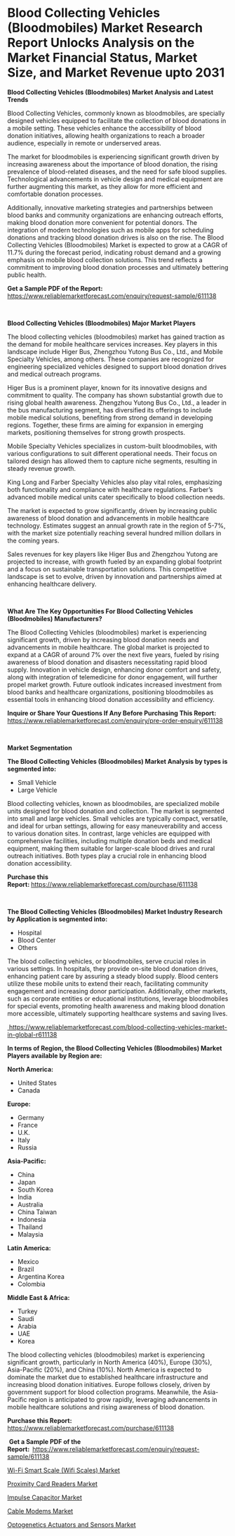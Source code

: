 <p><h1>Blood Collecting Vehicles (Bloodmobiles) Market Research Report Unlocks Analysis on the Market Financial Status, Market Size, and Market Revenue upto 2031</h1></p><p><strong>Blood Collecting Vehicles (Bloodmobiles) Market Analysis and Latest Trends</strong></p>
<p><p>Blood Collecting Vehicles, commonly known as bloodmobiles, are specially designed vehicles equipped to facilitate the collection of blood donations in a mobile setting. These vehicles enhance the accessibility of blood donation initiatives, allowing health organizations to reach a broader audience, especially in remote or underserved areas. </p><p>The market for bloodmobiles is experiencing significant growth driven by increasing awareness about the importance of blood donation, the rising prevalence of blood-related diseases, and the need for safe blood supplies. Technological advancements in vehicle design and medical equipment are further augmenting this market, as they allow for more efficient and comfortable donation processes. </p><p>Additionally, innovative marketing strategies and partnerships between blood banks and community organizations are enhancing outreach efforts, making blood donation more convenient for potential donors. The integration of modern technologies such as mobile apps for scheduling donations and tracking blood donation drives is also on the rise. The Blood Collecting Vehicles (Bloodmobiles) Market is expected to grow at a CAGR of 11.7% during the forecast period, indicating robust demand and a growing emphasis on mobile blood collection solutions. This trend reflects a commitment to improving blood donation processes and ultimately bettering public health.</p></p>
<p><strong>Get a Sample PDF of the Report:&nbsp;</strong> <a href="https://www.reliablemarketforecast.com/enquiry/request-sample/611138?utm_campaign=1134&utm_medium=2&utm_source=Github&utm_content=ia&utm_term=29092024&utm_id=blood-collecting-vehicles-bloodmobiles">https://www.reliablemarketforecast.com/enquiry/request-sample/611138</a></p>
<p>&nbsp;</p>
<p><strong>Blood Collecting Vehicles (Bloodmobiles) Major Market Players</strong></p>
<p><p>The blood collecting vehicles (bloodmobiles) market has gained traction as the demand for mobile healthcare services increases. Key players in this landscape include Higer Bus, Zhengzhou Yutong Bus Co., Ltd., and Mobile Specialty Vehicles, among others. These companies are recognized for engineering specialized vehicles designed to support blood donation drives and medical outreach programs.</p><p>Higer Bus is a prominent player, known for its innovative designs and commitment to quality. The company has shown substantial growth due to rising global health awareness. Zhengzhou Yutong Bus Co., Ltd., a leader in the bus manufacturing segment, has diversified its offerings to include mobile medical solutions, benefiting from strong demand in developing regions. Together, these firms are aiming for expansion in emerging markets, positioning themselves for strong growth prospects.</p><p>Mobile Specialty Vehicles specializes in custom-built bloodmobiles, with various configurations to suit different operational needs. Their focus on tailored design has allowed them to capture niche segments, resulting in steady revenue growth. </p><p>King Long and Farber Specialty Vehicles also play vital roles, emphasizing both functionality and compliance with healthcare regulations. Farber’s advanced mobile medical units cater specifically to blood collection needs.</p><p>The market is expected to grow significantly, driven by increasing public awareness of blood donation and advancements in mobile healthcare technology. Estimates suggest an annual growth rate in the region of 5-7%, with the market size potentially reaching several hundred million dollars in the coming years.</p><p>Sales revenues for key players like Higer Bus and Zhengzhou Yutong are projected to increase, with growth fueled by an expanding global footprint and a focus on sustainable transportation solutions. This competitive landscape is set to evolve, driven by innovation and partnerships aimed at enhancing healthcare delivery.</p></p>
<p>&nbsp;</p>
<p><strong>What Are The Key Opportunities For Blood Collecting Vehicles (Bloodmobiles) Manufacturers?</strong></p>
<p><p>The Blood Collecting Vehicles (bloodmobiles) market is experiencing significant growth, driven by increasing blood donation needs and advancements in mobile healthcare. The global market is projected to expand at a CAGR of around 7% over the next five years, fueled by rising awareness of blood donation and disasters necessitating rapid blood supply. Innovation in vehicle design, enhancing donor comfort and safety, along with integration of telemedicine for donor engagement, will further propel market growth. Future outlook indicates increased investment from blood banks and healthcare organizations, positioning bloodmobiles as essential tools in enhancing blood donation accessibility and efficiency.</p></p>
<p><strong>Inquire or Share Your Questions If Any Before Purchasing This Report:</strong> <a href="https://www.reliablemarketforecast.com/enquiry/pre-order-enquiry/611138?utm_campaign=1134&utm_medium=2&utm_source=Github&utm_content=ia&utm_term=29092024&utm_id=blood-collecting-vehicles-bloodmobiles">https://www.reliablemarketforecast.com/enquiry/pre-order-enquiry/611138</a></p>
<p>&nbsp;</p>
<p><strong>Market Segmentation</strong></p>
<p><strong>The Blood Collecting Vehicles (Bloodmobiles) Market Analysis by types is segmented into:</strong></p>
<p><ul><li>Small Vehicle</li><li>Large Vehicle</li></ul></p>
<p><p>Blood collecting vehicles, known as bloodmobiles, are specialized mobile units designed for blood donation and collection. The market is segmented into small and large vehicles. Small vehicles are typically compact, versatile, and ideal for urban settings, allowing for easy maneuverability and access to various donation sites. In contrast, large vehicles are equipped with comprehensive facilities, including multiple donation beds and medical equipment, making them suitable for larger-scale blood drives and rural outreach initiatives. Both types play a crucial role in enhancing blood donation accessibility.</p></p>
<p><strong>Purchase this Report:&nbsp;</strong><a href="https://www.reliablemarketforecast.com/purchase/611138?utm_campaign=1134&utm_medium=2&utm_source=Github&utm_content=ia&utm_term=29092024&utm_id=blood-collecting-vehicles-bloodmobiles">https://www.reliablemarketforecast.com/purchase/611138</a></p>
<p>&nbsp;</p>
<p><strong>The Blood Collecting Vehicles (Bloodmobiles) Market Industry Research by Application is segmented into:</strong></p>
<p><ul><li>Hospital</li><li>Blood Center</li><li>Others</li></ul></p>
<p><p>The blood collecting vehicles, or bloodmobiles, serve crucial roles in various settings. In hospitals, they provide on-site blood donation drives, enhancing patient care by assuring a steady blood supply. Blood centers utilize these mobile units to extend their reach, facilitating community engagement and increasing donor participation. Additionally, other markets, such as corporate entities or educational institutions, leverage bloodmobiles for special events, promoting health awareness and making blood donation more accessible, ultimately supporting healthcare systems and saving lives.</p></p>
<p><a href="https://www.reliablemarketforecast.com/blood-collecting-vehicles-market-in-global-r611138?utm_campaign=1134&utm_medium=2&utm_source=Github&utm_content=ia&utm_term=29092024&utm_id=blood-collecting-vehicles-bloodmobiles">&nbsp;https://www.reliablemarketforecast.com/blood-collecting-vehicles-market-in-global-r611138</a></p>
<p><strong>In terms of Region, the Blood Collecting Vehicles (Bloodmobiles) Market Players available by Region are:</strong></p>
<p>
    <p> <strong> North America: </strong>
        <ul>
            <li>United States</li>
            <li>Canada</li>
        </ul>
        </p> 
    <p> <strong> Europe: </strong>
        <ul>
            <li>Germany</li>
            <li>France</li>
            <li>U.K.</li>
            <li>Italy</li>
            <li>Russia</li>
        </ul>
        </p> 
    <p> <strong> Asia-Pacific: </strong>
        <ul>
            <li>China</li>
            <li>Japan</li>
            <li>South Korea</li>
            <li>India</li>
            <li>Australia</li>
            <li>China Taiwan</li>
            <li>Indonesia</li>
            <li>Thailand</li>
            <li>Malaysia</li>
        </ul>
        </p> 
    <p> <strong> Latin America: </strong>
        <ul>
            <li>Mexico</li>
            <li>Brazil</li>
            <li>Argentina Korea</li>
            <li>Colombia</li>
        </ul>
        </p> 
    <p> <strong> Middle East & Africa: </strong>
        <ul>
            <li>Turkey</li>
            <li>Saudi</li>
            <li>Arabia</li>
            <li>UAE</li>
            <li>Korea</li>
        </ul>
    </p>
    </p>
<p><p>The blood collecting vehicles (bloodmobiles) market is experiencing significant growth, particularly in North America (40%), Europe (30%), Asia-Pacific (20%), and China (10%). North America is expected to dominate the market due to established healthcare infrastructure and increasing blood donation initiatives. Europe follows closely, driven by government support for blood collection programs. Meanwhile, the Asia-Pacific region is anticipated to grow rapidly, leveraging advancements in mobile healthcare solutions and rising awareness of blood donation.</p></p>
<p><strong>Purchase this Report: </strong><a href="https://www.reliablemarketforecast.com/purchase/611138?utm_campaign=1134&utm_medium=2&utm_source=Github&utm_content=ia&utm_term=29092024&utm_id=blood-collecting-vehicles-bloodmobiles">https://www.reliablemarketforecast.com/purchase/611138</a></p>
<p>&nbsp;<strong>Get a Sample PDF of the Report:&nbsp;&nbsp;</strong><a href="https://www.reliablemarketforecast.com/enquiry/request-sample/611138?utm_campaign=1134&utm_medium=2&utm_source=Github&utm_content=ia&utm_term=29092024&utm_id=blood-collecting-vehicles-bloodmobiles">https://www.reliablemarketforecast.com/enquiry/request-sample/611138</a></p>
<p><strong></strong></p>
<p><p><a href="https://github.com/jorietygi/Market-Research-Report-List-1/blob/main/wi-fi-smart-scale-wifi-scales-market.md?utm_campaign=1134&utm_medium=2&utm_source=Github&utm_content=ia&utm_term=29092024&utm_id=blood-collecting-vehicles-bloodmobiles">Wi-Fi Smart Scale (Wifi Scales) Market</a></p><p><a href="https://www.linkedin.com/pulse/proximity-card-readers-industry-analysis-report-its-market-xmgtf?utm_campaign=1134&utm_medium=2&utm_source=Github&utm_content=ia&utm_term=29092024&utm_id=blood-collecting-vehicles-bloodmobiles">Proximity Card Readers Market</a></p><p><a href="https://issuu.com/reportprime-2/docs/impulse-capacitor-market-size-2030._88e1c48c3f2b67?utm_campaign=1134&utm_medium=2&utm_source=Github&utm_content=ia&utm_term=29092024&utm_id=blood-collecting-vehicles-bloodmobiles">Impulse Capacitor Market</a></p><p><a href="https://www.linkedin.com/pulse/global-cable-modems-market-trends-innovations-forward-looking-zzevf?utm_campaign=1134&utm_medium=2&utm_source=Github&utm_content=ia&utm_term=29092024&utm_id=blood-collecting-vehicles-bloodmobiles">Cable Modems Market</a></p><p><a href="https://issuu.com/reportprime-2/docs/optogenetics-actuators-and-sensors-_55d9d46de65758?utm_campaign=1134&utm_medium=2&utm_source=Github&utm_content=ia&utm_term=29092024&utm_id=blood-collecting-vehicles-bloodmobiles">Optogenetics Actuators and Sensors Market</a></p></p>